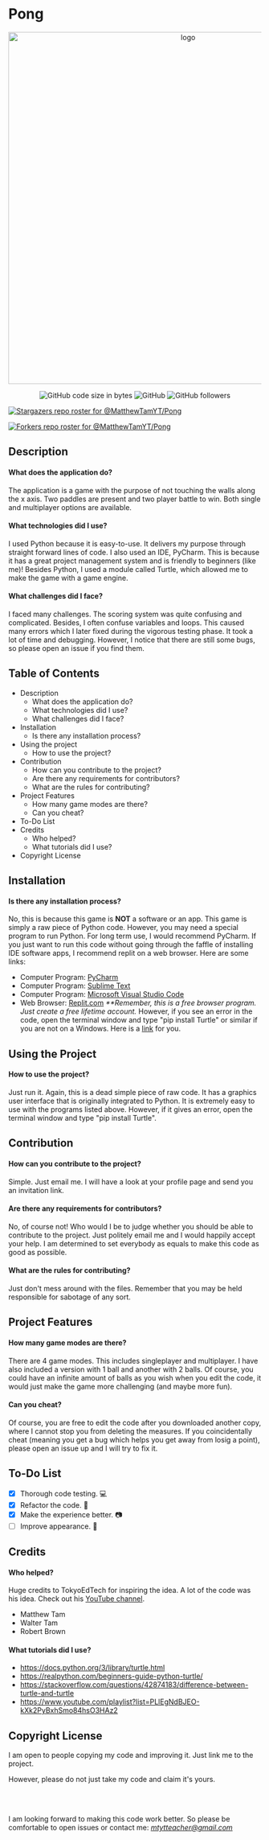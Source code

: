 # Pong

<p align="center"><img src="https://user-images.githubusercontent.com/87230771/126475120-24cdb277-faa0-4add-bfb9-a61409fbf541.png" alt="logo" width="700" class="center"/>
<p align="center"><img alt="GitHub code size in bytes" src="https://img.shields.io/github/languages/code-size/MatthewTamYT/Pong?logo=GitHub"> 
<img alt="GitHub" src="https://img.shields.io/github/license/MatthewTamYT/Pong?logo=GitHub">
<img alt="GitHub followers" src="https://img.shields.io/github/followers/MatthewTamYT?color=%23000000&label=Follow%20Me%21&logoColor=%23000000&style=social">

[![Stargazers repo roster for @MatthewTamYT/Pong](https://reporoster.com/stars/MatthewTamYT/Pong)](https://github.com/MatthewTamYT/Pong/stargazers)

[![Forkers repo roster for @MatthewTamYT/Pong](https://reporoster.com/forks/MatthewTamYT/Pong)](https://github.com/MatthewTamYT/Pong/network/members)

## **Description**
#### What does the application do?
The application is a game with the purpose of not touching the walls along the x axis. Two paddles are present and two player battle to win. Both single and multiplayer options are available.
#### What technologies did I use?
I used Python because it is easy-to-use. It delivers my purpose through straight forward lines of code. I also used an IDE, PyCharm. This is because it has a great project management system and is friendly to beginners (like me)! Besides Python, I used a module called Turtle, which allowed me to make the game with a game engine.
#### What challenges did I face?
I faced many challenges. The scoring system was quite confusing and complicated. Besides, I often confuse variables and loops. This caused many errors which I later fixed during the vigorous testing phase. It took a lot of time and debugging. However, I notice that there are still some bugs, so please open an issue if you find them.

## **Table of Contents**
- Description
  - What does the application do?
  - What technologies did I use?
  - What challenges did I face?
- Installation
  - Is there any installation process?
- Using the project
  - How to use the project?
- Contribution
  - How can you contribute to the project?
  - Are there any requirements for contributors?
  - What are the rules for contributing?
- Project Features
  - How many game modes are there?
  - Can you cheat?
- To-Do List
- Credits
  - Who helped?
  - What tutorials did I use?
- Copyright License

## **Installation**
#### Is there any installation process?
No, this is because this game is **NOT** a software or an app. This game is simply a raw piece of Python code. However, you may need a special program to run Python. For long term use, I would recommend PyCharm. If you just want to run this code without going through the faffle of installing IDE software apps, I recommend replit on a web browser. Here are some links:
- Computer Program: [PyCharm](https://www.jetbrains.com/pycharm/download/)
- Computer Program: [Sublime Text](https://www.sublimetext.com/download)
- Computer Program: [Microsoft Visual Studio Code](https://code.visualstudio.com/)
- Web Browser: [Replit.com](https://replit.com/~) _**Remember, this is a free browser program. Just create a free lifetime account._
However, if you see an error in the code, open the terminal window and type "pip install Turtle" or similar if you are not on a Windows. Here is a [link](https://docs.python.org/3/library/turtle.html) for you.

## **Using the Project**
#### How to use the project?
Just run it. Again, this is a dead simple piece of raw code. It has a graphics user interface that is originally integrated to Python. It is extremely easy to use with the programs listed above. However, if it gives an error, open the terminal window and type "pip install Turtle".

## **Contribution**
#### How can you contribute to the project?
Simple. Just email me. I will have a look at your profile page and send you an invitation link. 
#### Are there any requirements for contributors?
No, of course not! Who would I be to judge whether you should be able to contribute to the project. Just politely email me and I would happily accept your help. I am determined to set everybody as equals to make this code as good as possible.
#### What are the rules for contributing?
Just don't mess around with the files. Remember that you may be held responsible for sabotage of any sort.

## **Project Features**
#### How many game modes are there?
There are 4 game modes. This includes singleplayer and multiplayer. I have also included a version with 1 ball and another with 2 balls. Of course, you could have an infinite amount of balls as you wish when you edit the code, it would just make the game more challenging (and maybe more fun).
#### Can you cheat?
Of course, you are free to edit the code after you downloaded another copy, where I cannot stop you from deleting the measures. If you coincidentally cheat (meaning you get a bug which helps you get away from losig a point), please open an issue up and I will try to fix it.

## **To-Do List**
- [x] Thorough code testing. 💻
- [x] Refactor the code. 💾
- [x] Make the experience better. 📷
- [ ] Improve appearance. 🌻

## **Credits**
#### Who helped?
Huge credits to TokyoEdTech for inspiring the idea. A lot of the code was his idea. Check out his [YouTube channel](https://www.youtube.com/c/TokyoEdTech/featured).
- Matthew Tam
- Walter Tam
- Robert Brown
#### What tutorials did I use?
- https://docs.python.org/3/library/turtle.html
- https://realpython.com/beginners-guide-python-turtle/
- https://stackoverflow.com/questions/42874183/difference-between-turtle-and-turtle
- https://www.youtube.com/playlist?list=PLlEgNdBJEO-kXk2PyBxhSmo84hsO3HAz2

## **Copyright License**
I am open to people copying my code and improving it. Just link me to the project. 

However, please do not just take my code and claim it's yours. 

<br><br/>

I am looking forward to making this code work better. So please be comfortable to open issues or contact me: *mtytteacher@gmail.com*
